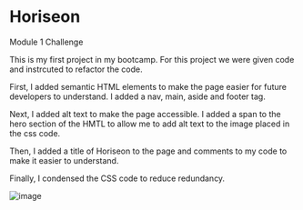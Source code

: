 # Horiseon
Module 1 Challenge

This is my first project in my bootcamp. For this project we were given code and instrcuted to refactor the code. 

First, I added semantic HTML elements to make the page easier for future developers to understand. I added a nav, main, aside and footer tag. 

Next, I added alt text to make the page accessible. I added a span to the hero section of the HMTL to allow me to add alt text to the image placed in the css code. 

Then, I added a title of Horiseon to the page and comments to my code to make it easier to understand. 

Finally, I condensed the CSS code to reduce redundancy. 

![image](https://user-images.githubusercontent.com/101716508/162578827-9fc64b00-a83a-4097-8999-3d0491ee7f43.png)
